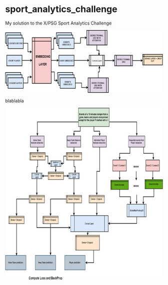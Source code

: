 # sport_analytics_challenge
My solution to the X/PSG Sport Analytics Challenge


<img src="/imgs/action_encoder.png" height="200" width="900">

blablabla


<img src="/imgs/player_net.png" height="550" width="900">


